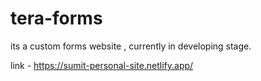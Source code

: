 # tera-forms
its a custom forms website , currently in developing stage.


link - https://sumit-personal-site.netlify.app/
